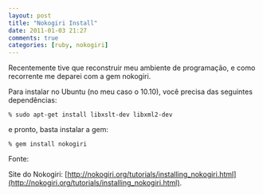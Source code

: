 ```yaml
---
layout: post
title: "Nokogiri Install"
date: 2011-01-03 21:27
comments: true
categories: [ruby, nokogiri]
---
```


Recentemente tive que reconstruir meu ambiente de programação, e como recorrente me deparei com a gem nokogiri.

Para instalar no Ubuntu (no meu caso o 10.10), você precisa das seguintes dependências:

    % sudo apt-get install libxslt-dev libxml2-dev

e pronto, basta instalar a gem:

    % gem install nokogiri

Fonte:

Site do Nokogiri: [http://nokogiri.org/tutorials/installing_nokogiri.html](http://nokogiri.org/tutorials/installing_nokogiri.html).
